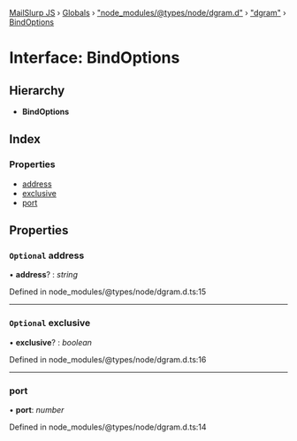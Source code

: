 [MailSlurp JS](../README.md) › [Globals](../globals.md) › ["node_modules/@types/node/dgram.d"](../modules/_node_modules__types_node_dgram_d_.md) › ["dgram"](../modules/_node_modules__types_node_dgram_d_._dgram_.md) › [BindOptions](_node_modules__types_node_dgram_d_._dgram_.bindoptions.md)

# Interface: BindOptions

## Hierarchy

* **BindOptions**

## Index

### Properties

* [address](_node_modules__types_node_dgram_d_._dgram_.bindoptions.md#optional-address)
* [exclusive](_node_modules__types_node_dgram_d_._dgram_.bindoptions.md#optional-exclusive)
* [port](_node_modules__types_node_dgram_d_._dgram_.bindoptions.md#port)

## Properties

### `Optional` address

• **address**? : *string*

Defined in node_modules/@types/node/dgram.d.ts:15

___

### `Optional` exclusive

• **exclusive**? : *boolean*

Defined in node_modules/@types/node/dgram.d.ts:16

___

###  port

• **port**: *number*

Defined in node_modules/@types/node/dgram.d.ts:14

